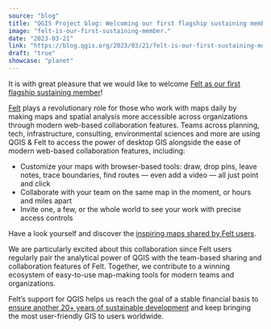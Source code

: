 ```yaml
---
source: "blog"
title: "QGIS Project blog: Welcoming our first flagship sustaining member – Felt"
image: "felt-is-our-first-sustaining-member."
date: "2023-03-21"
link: "https://blog.qgis.org/2023/03/21/felt-is-our-first-sustaining-member/"
draft: "true"
showcase: "planet"
---
```


<p>It is with great pleasure that we would like to welcome <a href="https://felt.com/blog/felt-flagship-member-of-qgis">Felt as our first flagship sustaining member</a>!</p>



<p><a href="https://felt.com">Felt</a> plays a revolutionary role for those who work with maps daily by making maps and spatial analysis more accessible across organizations through modern web-based collaboration features. Teams across planning, tech, infrastructure, consulting, environmental sciences and more are using QGIS &amp; Felt to access the power of desktop GIS alongside the ease of modern web-based collaboration features, including:</p>



<ul>
<li>Customize your maps with browser-based tools: draw, drop pins, leave notes, trace boundaries, find routes — even add a video — all just point and click</li>



<li>Collaborate with your team on the same map in the moment, or hours and miles apart</li>



<li>Invite one, a few, or the whole world to see your work with precise access controls</li>
</ul>



<p>Have a look yourself and discover the <a href="https://felt.com/gallery">inspiring maps shared by Felt users</a>.</p>



<p>We are particularly excited about this collaboration since Felt users regularly pair the analytical power of QGIS with the team-based sharing and collaboration features of Felt. Together, we contribute to a winning ecosystem of easy-to-use map-making tools for modern teams and organizations. </p>



<p>Felt&#8217;s support for QGIS helps us reach the goal of a stable financial basis to <a href="https://blog.qgis.org/2023/01/16/crowd-funding-call-2023/">ensure another 20+ years of sustainable development</a> and keep bringing the most user-friendly GIS to users worldwide.</p>

